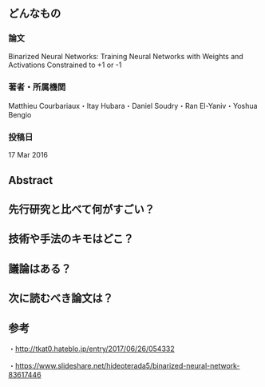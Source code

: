 ## どんなもの

### 論文
Binarized Neural Networks: Training Neural Networks with Weights and Activations Constrained to +1 or -1

### 著者・所属機関
Matthieu Courbariaux・Itay Hubara・Daniel Soudry・Ran El-Yaniv・Yoshua Bengio



### 投稿日
17 Mar 2016


## Abstract


## 先行研究と比べて何がすごい？

## 技術や手法のキモはどこ？


## 議論はある？

## 次に読むべき論文は？
## 参考
・http://tkat0.hateblo.jp/entry/2017/06/26/054332

・https://www.slideshare.net/hideoterada5/binarized-neural-network-83617446
